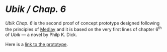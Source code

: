 # *Ubik / Chap. 6*

*Ubik Chap. 6* is the second proof of concept prototype designed following the principles of [Medlay](http://ranbureand.github.io/medlay/ "Medlay / Hybrid media form concept") and it is based on the very first lines of chapter 6<sup>th</sup> of *Ubik* — a novel by Philp K. Dick.

Here is a [link to the prototype](http://ranbureand.github.io/ubik-chap-6/ "Ubik / Chap. 6 / Prototype").
